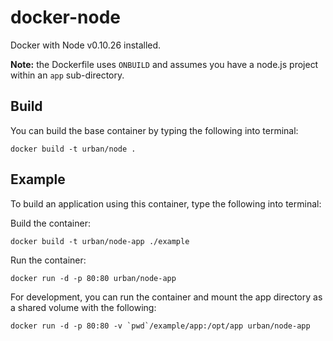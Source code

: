 # docker-node

Docker with Node v0.10.26 installed. 

**Note:** the Dockerfile uses `ONBUILD` and assumes you have a node.js project within an `app` sub-directory.

## Build

You can build the base container by typing the following into terminal:

    docker build -t urban/node .

## Example

To build an application using this container, type the following into terminal:

Build the container:

    docker build -t urban/node-app ./example

Run the container:

    docker run -d -p 80:80 urban/node-app

For development, you can run the container and mount the app directory as a shared volume with the following:

    docker run -d -p 80:80 -v `pwd`/example/app:/opt/app urban/node-app


